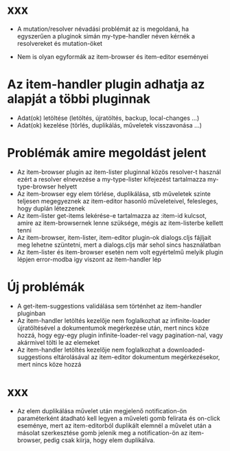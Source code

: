 
# xxx
- A mutation/resolver névadási problémát az is megoldaná, ha egyszerűen a pluginok
  simán my-type-handler néven kérnék a resolvereket és mutation-öket

- Nem is olyan egyformák az item-browser és item-editor eseményei  



# Az item-handler plugin adhatja az alapját a többi pluginnak
- Adat(ok) letöltése (letöltés, újratöltés, backup, local-changes ...)
- Adat(ok) kezelése  (törlés, duplikálás, műveletek visszavonása ...)



# Problémák amire megoldást jelent
- Az item-browser plugin az item-lister pluginnal közös resolver-t használ ezért a resolver elnevezése
  a my-type-lister kifejezést tartalmazza my-type-browser helyett
- Az item-browser egy elem törlése, duplikálása, stb műveletek szinte teljesen megegyeznek
  az item-editor hasonló műveleteivel, felesleges, hogy duplán létezzenek
- Az item-lister get-items lekérése-e tartalmazza az :item-id kulcsot, amire az item-browsernek lenne szüksége,
  mégis az item-listerbe kellett tenni
- Az item-browser, item-lister, item-editor plugin-ok dialogs.cljs fájljait meg lehetne szüntetni,
  mert a dialogs.cljs már sehol sincs használatban
- Az item-lister és item-browser esetén nem volt egyértelmű melyik plugin lépjen error-modba
  igy viszont az item-handler lép  



# Új problémák
- A get-item-suggestions validálása sem történhet az item-handler pluginban
- Az item-handler letöltés kezelője nem foglalkozhat az infinite-loader újratöltésével a dokumentumok
  megérkezése után, mert nincs köze hozzá, hogy egy-egy plugin infinite-loader-rel vagy pagination-nal,
  vagy akármivel tölti le az elemeket
- Az item-handler letöltés kezelője nem foglalkozhat a downloaded-suggestions eltárolásával az item-editor
  dokumentum megérkezésekor, mert nincs köze hozzá



# xxx
- Az elem duplikálása művelet után megjelenő notification-ön paraméterként átadható kell
  legyen a műveleti gomb felirata és on-click eseménye, mert az item-editorból duplikált elemnél
  a művelet után a másolat szerkesztése gomb jelenik meg a notification-ön az item-browser, pedig
  csak kiirja, hogy elem duplikálva.

